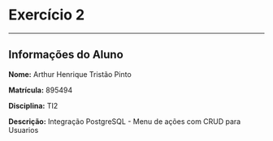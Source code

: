 # Exercício 2
---
## Informações do Aluno

**Nome:** Arthur Henrique Tristão Pinto

**Matrícula:** 895494

**Disciplina:** TI2

**Descrição:** Integração PostgreSQL - Menu de ações com CRUD para Usuarios
